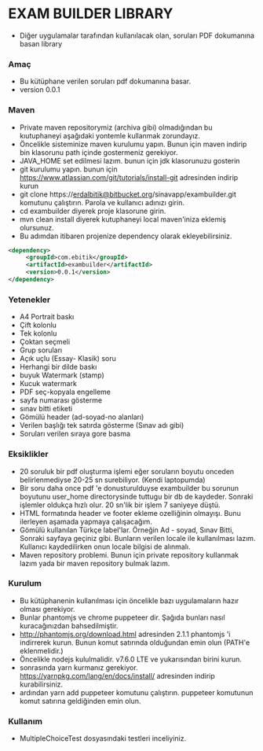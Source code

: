 # EXAM BUILDER LIBRARY #

* Diğer uygulamalar tarafından kullanılacak olan, soruları PDF dokumanına basan library

### Amaç ###

* Bu kütüphane verilen soruları pdf dokumanına basar. 
* version 0.0.1

### Maven ###

* Private maven repositorymiz (archiva gibi) olmadığından bu kıutuphaneyi aşağıdaki yontemle kullanmak zorundayız.
* Öncelikle sisteminize maven kurulumu yapın. Bunun için maven indirip bin klasorunu path içinde gostermeniz gerekiyor.
* JAVA_HOME set edilmesi lazım. bunun için jdk klasorunuzu gosterin
* git kurulumu yapın. bunun için https://www.atlassian.com/git/tutorials/install-git adresinden indirip kurun
* git clone https://erdalbitik@bitbucket.org/sinavapp/exambuilder.git komutunu çalıştırın. Parola ve kullanıcı adınızı girin.
* cd exambuilder diyerek proje klasorune girin.
* mvn clean install diyerek kutuphaneyi local maven'iniza eklemiş olursunuz.
* Bu adımdan itibaren projenize dependency olarak ekleyebilirsiniz.

```xml
<dependency>
     <groupId>com.ebitik</groupId>
     <artifactId>exambuilder</artifactId>
     <version>0.0.1</version>
</dependency>
```

### Yetenekler ###

* A4 Portrait baskı
* Çift kolonlu
* Tek kolonlu
* Çoktan seçmeli
* Grup soruları
* Açık uçlu (Essay- Klasik) soru
* Herhangi bir dilde baskı
* buyuk Watermark (stamp)
* Kucuk watermark
* PDF seç-kopyala engelleme
* sayfa numarası gösterme
* sınav bitti etiketi
* Gömülü header (ad-soyad-no alanları)
* Verilen başlığı tek satırda gösterme (Sınav adı gibi)
* Soruları verilen sıraya gore basma

### Eksiklikler ###

* 20 soruluk bir pdf oluşturma işlemi eğer soruların boyutu onceden belirlenmediyse 20-25 sn surebiliyor. (Kendi laptopumda)
* Bir soru daha once pdf 'e donusturulduyse exambuilder bu sorunun boyutunu user_home directorysinde tuttugu bir db de kaydeder. Sonraki işlemler oldukça hızlı olur. 20 sn'lik bir işlem 7 saniyeye düştü. 
* HTML formatında header ve footer ekleme ozelliğinin olmayışı. Bunu ilerleyen aşamada yapmaya çalışacağım. 
* Gömülü kullanılan Türkçe label'lar. Örneğin Ad - soyad, Sınav Bitti, Sonraki sayfaya geçiniz gibi. Bunların verilen locale ile kullanılması lazım. Kullanıcı kaydedilirken onun locale bilgisi de alınmalı.
* Maven repository problemi. Bunun için private repository kullanmak lazım yada bir maven repository bulmak lazım.

### Kurulum ###

* Bu kütüphanenin kullanılması için öncelikle bazı uygulamaların hazır olması gerekiyor. 
* Bunlar phantomjs ve chrome puppeteer dir. Şağıda bunları nasıl kuracağınızdan bahsedilmiştir.
* http://phantomjs.org/download.html adresinden 2.1.1 phantomjs 'i indirrerek kurun. Bunun komut satırında olduğundan emin olun (PATH'e eklenmelidir.)
* Öncelikle nodejs kululmalidir. v7.6.0 LTE ve yukarısından birini kurun. 
* sonrasında yarn kurmanız gerekiyor. https://yarnpkg.com/lang/en/docs/install/ adresinden indirip kurabilirsiniz. 
* ardından yarn add puppeteer komutunu çalıştırın. puppeteer komutunun komut satırına geldiğinden emin olun.

### Kullanım ###

* MultipleChoiceTest dosyasındaki testleri inceliyiniz.